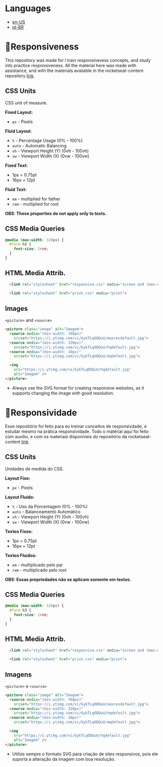 # Languages
 
 * [en-US](#Responsiveness)
 * [pt-BR](#Responsividade)
# 📱Responsiveness

This repository was made for I train responsinevess concepts, and study into practice responsiveness. All the material here was made with assistance, and with the materials available in the rocketseat-content repository [link](https://github.com/rocketseat-content/youtube-masterclass-responsividade).

## CSS Units

CSS unit of measure.

 **Fixed Layout:**
 * `px` - Pixels

 **Fluid Layout:**
 * `%` - Percentage Usage (0% - 100%)
 * `auto` - Automatic Balancing
 * `vh` - Viewport Height (Y) (0vh - 100vh)
 * `vw` - Viewport Width (X) (0vw - 100vw)

 **Fixed Text:**
 * 1px = 0.75pt
 * 16px = 12pt

 **Fluid Text:**
 * `em` - multiplied for father
 * `rem` - multiplied for root

 **OBS: These properties do not apply only to texts.**
## CSS Media Queries

```css
@media (max-width: 320px) {
  #form h3 {
    font-size: 2rem;
  }
}
```
## HTML Media Attrib.

```html
  <link rel="stylesheet" href="responsive.css" media="screen and (max-width: 768px)">
  
  <link rel="stylesheet" href="print.css" media="print">
```
## Images

`<picture>` and `<source>`
```html
<picture class="image" alt="Imagem">
  <source media="(min-width: 768px)" 
    srcset="https://i.ytimg.com/vi/GykTLqODQuU/maxresdefault.jpg">
  <source media="(min-width: 320px)" 
    srcset="https://i.ytimg.com/vi/GykTLqODQuU/hqdefault.jpg">
  <source media="(min-width: 10px)" 
    srcset="https://i.ytimg.com/vi/GykTLqODQuU/mqdefault.jpg">

  <img 
    src="https://i.ytimg.com/vi/GykTLqODQuU/hqdefault.jpg" 
    alt="Imagem" />
</picture>
```
 * Always use the SVG format for creating responsive websites, as it supports changing the image with good resolution.
# 📱Responsividade 

Esse repositório foi feito para eu treinar conceitos de responsivdade, e estudar mesmo na prática responsividade. Todo o matérial aqui foi feito com auxílio, e com os materiais disponíveis do repositório da rocketseat-content [link](https://github.com/rocketseat-content/youtube-masterclass-responsividade).

## CSS Units

Unidades de medida do CSS.

 **Layout Fixo:**
 * `px` - Pixels

 **Layout Fluido:** 
 * `%` - Uso da Porcentagem (0% - 100%)
 * `auto` - Balanceamento Automático
 * `vh` - Viewport Height (Y) (0vh - 100vh)
 * `vw` - Viewport Width (X) (0vw - 100vw)

 **Textos Fixos:**
 * 1px = 0.75pt 
 * 16px = 12pt

 **Textos Fluidos:**
 * `em` - multiplicado pelo pai
 * `rem` - multiplicado pelo root

 **OBS: Essas propriedades não se aplicam somente em textos.**

## CSS Media Queries

```css
@media (max-width: 320px) {
  #form h3 {
    font-size: 2rem;
  }
}
```
## HTML Media Attrib.

```html
  <link rel="stylesheet" href="responsive.css" media="screen and (max-width: 768px)">
  
  <link rel="stylesheet" href="print.css" media="print">
```
## Imagens

`<picture>` e `<source>`
```html
<picture class="image" alt="Imagem">
  <source media="(min-width: 768px)" 
    srcset="https://i.ytimg.com/vi/GykTLqODQuU/maxresdefault.jpg">
  <source media="(min-width: 320px)" 
    srcset="https://i.ytimg.com/vi/GykTLqODQuU/hqdefault.jpg">
  <source media="(min-width: 10px)" 
    srcset="https://i.ytimg.com/vi/GykTLqODQuU/mqdefault.jpg">

  <img 
    src="https://i.ytimg.com/vi/GykTLqODQuU/hqdefault.jpg" 
    alt="Imagem" />
</picture>
```
 * Utilize sempre o formato SVG para criação de sites responsivos, pois ele suporta a alteração da imagem com boa resolução.
   
